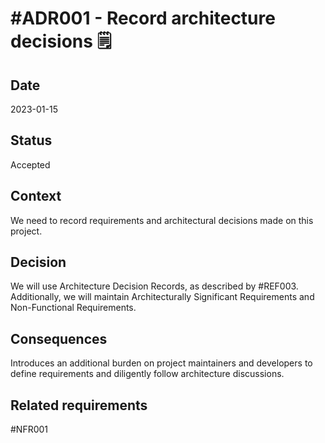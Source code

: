 # #ADR001 - Record architecture decisions 🗒️

## Date

2023-01-15

## Status

Accepted

## Context

We need to record requirements and architectural decisions made on this project.

## Decision

We will use Architecture Decision Records, as described by #REF003. Additionally, we will maintain Architecturally Significant Requirements and Non-Functional Requirements.

## Consequences

Introduces an additional burden on project maintainers and developers to define requirements and diligently follow architecture discussions.

<!-- -
## Assumptions
 -->
<!-- -
## Related decisions
-->

## Related requirements

#NFR001

<!--
## Related principles
-->

<!--
## Notes
-->